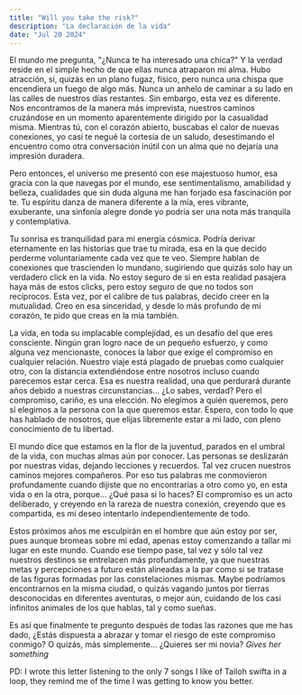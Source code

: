 ```yaml
---
title: "Will you take the risk?"
description: "La declaración de la vida"
date: "Jul 20 2024"
---
```


El mundo me pregunta, "¿Nunca te ha interesado una chica?" Y la verdad reside en el simple hecho de que ellas nunca atraparon mi alma. Hubo atracción, sí, quizás en un plano fugaz, físico, pero nunca una chispa que encendiera un fuego de algo más. Nunca un anhelo de caminar a su lado en las calles de nuestros días restantes. Sin embargo, esta vez es diferente. Nos encontramos de la manera más imprevista, nuestros caminos cruzándose en un momento aparentemente dirigido por la casualidad misma. Mientras tú, con el corazón abierto, buscabas el calor de nuevas conexiones, yo casi te negué la cortesía de un saludo, desestimando el encuentro como otra conversación inútil con un alma que no dejaría una impresión duradera.

Pero entonces, el universo me presentó con ese majestuoso humor, esa gracia con la que navegas por el mundo, ese sentimentalismo, amabilidad y belleza, cualidades que sin duda alguna me han forjado esa fascinación por te. Tu espíritu danza de manera diferente a la mía, eres vibrante, exuberante, una sinfonía alegre donde yo podría ser una nota más tranquila y contemplativa.

Tu sonrisa es tranquilidad para mi energía cósmica. Podría derivar eternamente en las historias que trae tu mirada, esa en la que decido perderme voluntariamente cada vez que te veo. Siempre hablan de conexiones que trascienden lo mundano, sugiriendo que quizás solo hay un verdadero click en la vida. No estoy seguro de si en esta realidad pasajera haya más de estos clicks, pero estoy seguro de que no todos son recíprocos. Esta vez, por el calibre de tus palabras, decido creer en la mutualidad. Creo en esa sinceridad, y desde lo más profundo de mi corazón, te pido que creas en la mía también.

La vida, en toda su implacable complejidad, es un desafío del que eres consciente. Ningún gran logro nace de un pequeño esfuerzo, y como alguna vez mencionaste, conoces la labor que exige el compromiso en cualquier relación. Nuestro viaje está plagado de pruebas como cualquier otro, con la distancia extendiéndose entre nosotros incluso cuando parecemos estar cerca. Esa es nuestra realidad, una que perdurará durante años debido a nuestras circunstancias... ¿Lo sabes, verdad? Pero el compromiso, cariño, es una elección. No elegimos a quién queremos, pero sí elegimos a la persona con la que queremos estar. Espero, con todo lo que has hablado de nosotros, que elijas libremente estar a mi lado, con pleno conocimiento de tu libertad.

El mundo dice que estamos en la flor de la juventud, parados en el umbral de la vida, con muchas almas aún por conocer. Las personas se deslizarán por nuestras vidas, dejando lecciones y recuerdos. Tal vez crucen nuestros caminos mejores compañeros. Por eso tus palabras me conmovieron profundamente cuando dijiste que no encontrarías a otro como yo, en esta vida o en la otra, porque... ¿Qué pasa si lo haces? El compromiso es un acto deliberado, y creyendo en la rareza de nuestra conexión, creyendo que es compartida, es mi deseo intentarlo independientemente de todo.

Estos próximos años me esculpirán en el hombre que aún estoy por ser, pues aunque bromeas sobre mi edad, apenas estoy comenzando a tallar mi lugar en este mundo. Cuando ese tiempo pase, tal vez y sólo tal vez nuestros destinos se entrelacen más profundamente, ya que nuestras metas y percepciones a futuro están alineadas a la par como si se tratase de las figuras formadas por las constelaciones mismas. Maybe podríamos encontrarnos en la misma ciudad, o quizás vagando juntos por tierras desconocidas en diferentes aventuras, o mejor aún, cuidando de los casi infinitos animales de los que hablas, tal y como sueñas.

Es así que finalmente te pregunto después de todas las razones que me has dado, ¿Estás dispuesta a abrazar y tomar el riesgo de este compromiso conmigo? O quizás, más simplemente… ¿Quieres ser mi novia?
 *Gives her something*


PD: I wrote this letter listening to the only 7 songs I like of Tailoh swifta in a loop, they remind me of the time I was getting to know you better.
